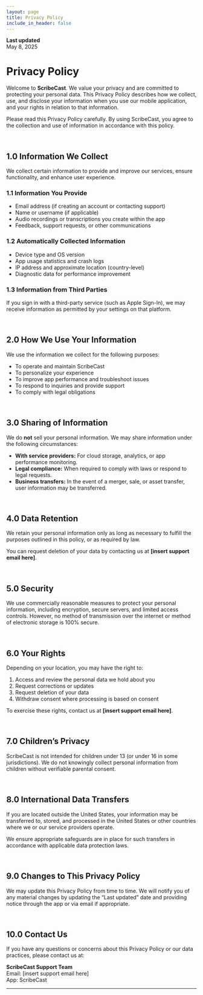 ```yaml
---
layout: page
title: Privacy Policy
include_in_header: false
---
```


**Last updated**  
May 8, 2025

# Privacy Policy

Welcome to **ScribeCast**. We value your privacy and are committed to protecting your personal data. This Privacy Policy describes how we collect, use, and disclose your information when you use our mobile application, and your rights in relation to that information.

Please read this Privacy Policy carefully. By using ScribeCast, you agree to the collection and use of information in accordance with this policy.

<br>

## 1.0 Information We Collect

We collect certain information to provide and improve our services, ensure functionality, and enhance user experience.

### 1.1 Information You Provide
- Email address (if creating an account or contacting support)
- Name or username (if applicable)
- Audio recordings or transcriptions you create within the app
- Feedback, support requests, or other communications

### 1.2 Automatically Collected Information
- Device type and OS version
- App usage statistics and crash logs
- IP address and approximate location (country-level)
- Diagnostic data for performance improvement

### 1.3 Information from Third Parties
If you sign in with a third-party service (such as Apple Sign-In), we may receive information as permitted by your settings on that platform.

<br>

## 2.0 How We Use Your Information

We use the information we collect for the following purposes:

- To operate and maintain ScribeCast
- To personalize your experience
- To improve app performance and troubleshoot issues
- To respond to inquiries and provide support
- To comply with legal obligations

<br>

## 3.0 Sharing of Information

We do **not** sell your personal information. We may share information under the following circumstances:

- **With service providers:** For cloud storage, analytics, or app performance monitoring.
- **Legal compliance:** When required to comply with laws or respond to legal requests.
- **Business transfers:** In the event of a merger, sale, or asset transfer, user information may be transferred.

<br>

## 4.0 Data Retention

We retain your personal information only as long as necessary to fulfill the purposes outlined in this policy, or as required by law.

You can request deletion of your data by contacting us at **[insert support email here]**.

<br>

## 5.0 Security

We use commercially reasonable measures to protect your personal information, including encryption, secure servers, and limited access controls. However, no method of transmission over the internet or method of electronic storage is 100% secure.

<br>

## 6.0 Your Rights

Depending on your location, you may have the right to:

1. Access and review the personal data we hold about you
2. Request corrections or updates
3. Request deletion of your data
4. Withdraw consent where processing is based on consent

To exercise these rights, contact us at **[insert support email here]**.

<br>

## 7.0 Children’s Privacy

ScribeCast is not intended for children under 13 (or under 16 in some jurisdictions). We do not knowingly collect personal information from children without verifiable parental consent.

<br>

## 8.0 International Data Transfers

If you are located outside the United States, your information may be transferred to, stored, and processed in the United States or other countries where we or our service providers operate.

We ensure appropriate safeguards are in place for such transfers in accordance with applicable data protection laws.

<br>

## 9.0 Changes to This Privacy Policy

We may update this Privacy Policy from time to time. We will notify you of any material changes by updating the “Last updated” date and providing notice through the app or via email if appropriate.

<br>

## 10.0 Contact Us

If you have any questions or concerns about this Privacy Policy or our data practices, please contact us at:

**ScribeCast Support Team**  
Email: [insert support email here]  
App: ScribeCast

---
